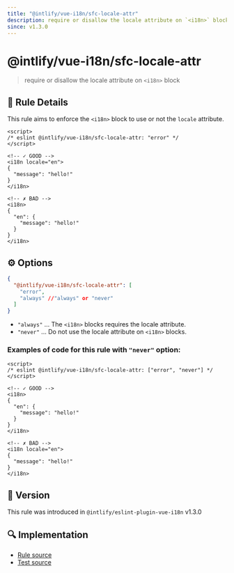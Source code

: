 ```yaml
---
title: "@intlify/vue-i18n/sfc-locale-attr"
description: require or disallow the locale attribute on `<i18n>` block
since: v1.3.0
---
```


# @intlify/vue-i18n/sfc-locale-attr

> require or disallow the locale attribute on `<i18n>` block

## :book: Rule Details

This rule aims to enforce the `<i18n>` block to use or not the `locale` attribute.

<eslint-code-block>

<!-- eslint-skip -->

```vue
<script>
/* eslint @intlify/vue-i18n/sfc-locale-attr: "error" */
</script>

<!-- ✓ GOOD -->
<i18n locale="en">
{
  "message": "hello!"
}
</i18n>

<!-- ✗ BAD -->
<i18n>
{
  "en": {
    "message": "hello!"
  }
}
</i18n>
```

</eslint-code-block>

## :gear: Options

```json
{
  "@intlify/vue-i18n/sfc-locale-attr": [
    "error",
    "always" //"always" or "never"
  ]
}
```

- `"always"` ... The `<i18n>` blocks requires the locale attribute.
- `"never"` ... Do not use the locale attribute on `<i18n>` blocks.

### Examples of code for this rule with `"never"` option:

<eslint-code-block>

<!-- eslint-skip -->

```vue
<script>
/* eslint @intlify/vue-i18n/sfc-locale-attr: ["error", "never"] */
</script>

<!-- ✓ GOOD -->
<i18n>
{
  "en": {
    "message": "hello!"
  }
}
</i18n>

<!-- ✗ BAD -->
<i18n locale="en">
{
  "message": "hello!"
}
</i18n>
```

</eslint-code-block>

## :rocket: Version

This rule was introduced in `@intlify/eslint-plugin-vue-i18n` v1.3.0

## :mag: Implementation

- [Rule source](https://github.com/intlify/eslint-plugin-vue-i18n/blob/master/lib/rules/sfc-locale-attr.ts)
- [Test source](https://github.com/intlify/eslint-plugin-vue-i18n/tree/master/tests/lib/rules/sfc-locale-attr.ts)
